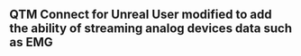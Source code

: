 ## QTM Connect for Unreal User modified to add the ability of streaming analog devices data such as EMG

